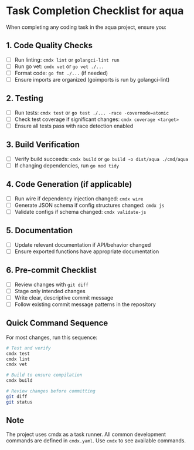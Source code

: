 # Task Completion Checklist for aqua

When completing any coding task in the aqua project, ensure you:

## 1. Code Quality Checks
- [ ] Run linting: `cmdx lint` or `golangci-lint run`
- [ ] Run go vet: `cmdx vet` or `go vet ./...`
- [ ] Format code: `go fmt ./...` (if needed)
- [ ] Ensure imports are organized (goimports is run by golangci-lint)

## 2. Testing
- [ ] Run tests: `cmdx test` or `go test ./... -race -covermode=atomic`
- [ ] Check test coverage if significant changes: `cmdx coverage <target>`
- [ ] Ensure all tests pass with race detection enabled

## 3. Build Verification
- [ ] Verify build succeeds: `cmdx build` or `go build -o dist/aqua ./cmd/aqua`
- [ ] If changing dependencies, run `go mod tidy`

## 4. Code Generation (if applicable)
- [ ] Run wire if dependency injection changed: `cmdx wire`
- [ ] Generate JSON schema if config structures changed: `cmdx js`
- [ ] Validate configs if schema changed: `cmdx validate-js`

## 5. Documentation
- [ ] Update relevant documentation if API/behavior changed
- [ ] Ensure exported functions have appropriate documentation

## 6. Pre-commit Checklist
- [ ] Review changes with `git diff`
- [ ] Stage only intended changes
- [ ] Write clear, descriptive commit message
- [ ] Follow existing commit message patterns in the repository

## Quick Command Sequence
For most changes, run this sequence:
```bash
# Test and verify
cmdx test
cmdx lint
cmdx vet

# Build to ensure compilation
cmdx build

# Review changes before committing
git diff
git status
```

## Note
The project uses cmdx as a task runner. All common development commands are defined in `cmdx.yaml`. Use `cmdx` to see available commands.